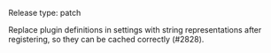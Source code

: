 Release type: patch

Replace plugin definitions in settings with string representations after registering, so they can be cached correctly (#2828).
